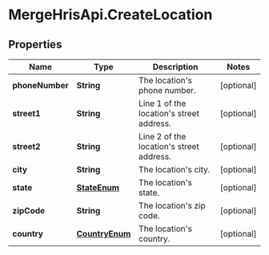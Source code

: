 # MergeHrisApi.CreateLocation

## Properties

Name | Type | Description | Notes
------------ | ------------- | ------------- | -------------
**phoneNumber** | **String** | The location&#39;s phone number. | [optional] 
**street1** | **String** | Line 1 of the location&#39;s street address. | [optional] 
**street2** | **String** | Line 2 of the location&#39;s street address. | [optional] 
**city** | **String** | The location&#39;s city. | [optional] 
**state** | [**StateEnum**](StateEnum.md) | The location&#39;s state. | [optional] 
**zipCode** | **String** | The location&#39;s zip code. | [optional] 
**country** | [**CountryEnum**](CountryEnum.md) | The location&#39;s country. | [optional] 


